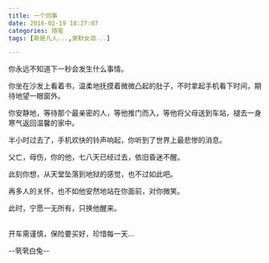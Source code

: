 ```yaml
---
title: 一个同事
date: 2016-02-19 18:27:07
categories: 随笔
tags: [斯是凡人...,男默女泪...]

---
```

你永远不知道下一秒会发生什么事情。

你坐在沙发上看着书，温柔地抚摸着微微凸起的肚子，不时拿起手机看下时间，期待地望一眼窗外。

你安静地，等待那个最亲密的人，等他推门而入，等他将父母送到车站，褪去一身寒气返回温馨的家中。

半小时过去了，手机欢快的铃声响起，你听到了世界上最悲惨的消息。

父亡，母伤，你的他，七八天已经过去，依旧昏迷不醒。

此刻你想，从天堂坠落到地狱的感觉，也不过如此吧。

再多人的关怀，也不如他安然地站在你面前，对你微笑。

此时，宁愿一无所有，只换他醒来。<br /><br />

开车需谨慎，保险要买好，珍惜每一天...

--茕茕白兔--